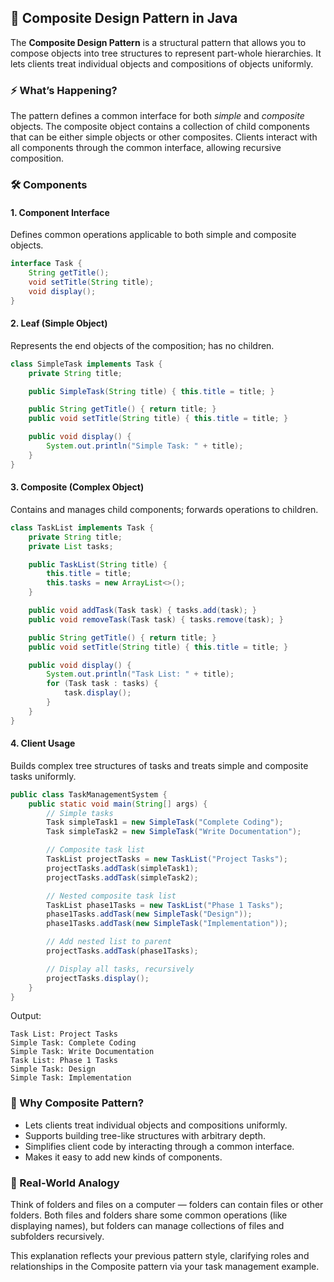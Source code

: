 ## 🌲 Composite Design Pattern in Java

The **Composite Design Pattern** is a structural pattern that allows you to compose objects into tree structures to represent part-whole hierarchies. It lets clients treat individual objects and compositions of objects uniformly.

### ⚡ What’s Happening?

The pattern defines a common interface for both *simple* and *composite* objects. The composite object contains a collection of child components that can be either simple objects or other composites. Clients interact with all components through the common interface, allowing recursive composition.

### 🛠️ Components

#### 1. Component Interface

Defines common operations applicable to both simple and composite objects.

```java
interface Task {
    String getTitle();
    void setTitle(String title);
    void display();
}
```

#### 2. Leaf (Simple Object)

Represents the end objects of the composition; has no children.

```java
class SimpleTask implements Task {
    private String title;

    public SimpleTask(String title) { this.title = title; }

    public String getTitle() { return title; }
    public void setTitle(String title) { this.title = title; }

    public void display() {
        System.out.println("Simple Task: " + title);
    }
}
```

#### 3. Composite (Complex Object)

Contains and manages child components; forwards operations to children.

```java
class TaskList implements Task {
    private String title;
    private List tasks;

    public TaskList(String title) {
        this.title = title;
        this.tasks = new ArrayList<>();
    }

    public void addTask(Task task) { tasks.add(task); }
    public void removeTask(Task task) { tasks.remove(task); }

    public String getTitle() { return title; }
    public void setTitle(String title) { this.title = title; }

    public void display() {
        System.out.println("Task List: " + title);
        for (Task task : tasks) {
            task.display();
        }
    }
}
```

#### 4. Client Usage

Builds complex tree structures of tasks and treats simple and composite tasks uniformly.

```java
public class TaskManagementSystem {
    public static void main(String[] args) {
        // Simple tasks
        Task simpleTask1 = new SimpleTask("Complete Coding");
        Task simpleTask2 = new SimpleTask("Write Documentation");

        // Composite task list
        TaskList projectTasks = new TaskList("Project Tasks");
        projectTasks.addTask(simpleTask1);
        projectTasks.addTask(simpleTask2);

        // Nested composite task list
        TaskList phase1Tasks = new TaskList("Phase 1 Tasks");
        phase1Tasks.addTask(new SimpleTask("Design"));
        phase1Tasks.addTask(new SimpleTask("Implementation"));

        // Add nested list to parent
        projectTasks.addTask(phase1Tasks);

        // Display all tasks, recursively
        projectTasks.display();
    }
}
```

Output:
```
Task List: Project Tasks
Simple Task: Complete Coding
Simple Task: Write Documentation
Task List: Phase 1 Tasks
Simple Task: Design
Simple Task: Implementation
```

### 🌟 Why Composite Pattern?

- Lets clients treat individual objects and compositions uniformly.
- Supports building tree-like structures with arbitrary depth.
- Simplifies client code by interacting through a common interface.
- Makes it easy to add new kinds of components.

### 🚗 Real-World Analogy

Think of folders and files on a computer — folders can contain files or other folders. Both files and folders share some common operations (like displaying names), but folders can manage collections of files and subfolders recursively.

This explanation reflects your previous pattern style, clarifying roles and relationships in the Composite pattern via your task management example.